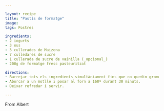 ```yaml
---

layout: recipe
title: "Pastís de formatge"
image: 
tags: Postres

ingredients:
- 2 iogurts
- 3 ous
- 3 cullerades de Maizena
- 7 culledares de sucre
- 1 cullerada de sucre de vainilla (_opcional_)
- 200g de formatge fresc pasteuritzat

directions:
- Barrejar tots els ingredients simultàniament fins que no quedin gromolls.
- Aborcar a un motlle i posar al forn a 160º durant 30 minuts.
- Deixar refredar i servir.

---
```


From Albert
